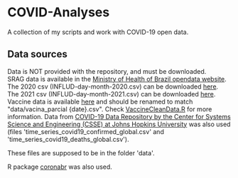 # COVID-Analyses
A collection of my scripts and work with COVID-19 open data.  

## Data sources
Data is NOT provided with the repository, and must be downloaded.  
SRAG data is available in the [Ministry of Health of Brazil opendata website](https://opendatasus.saude.gov.br/).  
The 2020 csv (INFLUD-day-month-2020.csv) can be downloaded [here](https://opendatasus.saude.gov.br/dataset/bd-srag-2020).  
The 2021 csv (INFLUD-day-month-2021.csv) can be downloaded [here](https://opendatasus.saude.gov.br/dataset/bd-srag-2021).  
Vaccine data is available [here](https://opendatasus.saude.gov.br/dataset/covid-19-vacinacao) and should be renamed to match "data/vacina_parcial {date}.csv". Check [VaccineCleanData.R](VaccineCleanData.R) for more information.
Data from [COVID-19 Data Repository by the Center for Systems Science and Engineering (CSSE) at Johns Hopkins University](https://github.com/CSSEGISandData/COVID-19) was also used (files 'time_series_covid19_confirmed_global.csv' and 'time_series_covid19_deaths_global.csv').  
  
These files are supposed to be in the folder 'data'.  
  
R package [coronabr](https://github.com/liibre/coronabr) was also used.  
